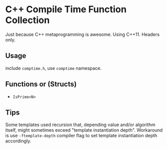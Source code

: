 # C++ Compile Time Function Collection

Just because C++ metaprogramming is awesome. Using C++11. Headers only.

## Usage
include `comptime.h`, use `comptime` namespace.

## Functions or (Structs)
- `IsPrime<N>`

## Tips
Some templates used recursion that, depending value and/or algorithm itself, might sometimes exceed "template instantiation depth". Workaround is use `-ftemplate-depth` compiler flag to set template instantiation depth accordingly.
